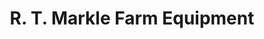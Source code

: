 ---
title: "R. T. Markle Farm Equipment"
url: /state-college/r-t-markle-farm-equipment/
shop: shop
---